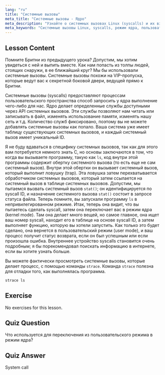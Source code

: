 ```yaml
---
lang: "ru"
title: "Системные вызовы"
meta_title: "Системные вызовы - Ядро"
meta_description: "Узнайте о системных вызовах Linux (syscalls) и их взаимодействии с ядром. Разберитесь в пользовательском режиме и режиме ядра, а также используйте `strace` для отладки. Начните свое путешествие по Linux!"
meta_keywords: "Системные вызовы Linux, syscalls, режим ядра, пользовательский режим, команда strace, учебник по Linux, Linux для начинающих, руководство по Linux"
---
```


## Lesson Content

Помните Бритни из предыдущего урока? Допустим, мы хотим увидеться с ней и выпить вместе. Как нам попасть из толпы людей, стоящих снаружи, в ее ближайший круг? Мы бы использовали системные вызовы. Системные вызовы похожи на VIP-пропуска, которые ведут вас к секретной боковой двери, ведущей прямо к Бритни.

Системные вызовы (syscalls) предоставляют процессам пользовательского пространства способ запросить у ядра выполнение чего-либо для нас. Ядро делает определенные службы доступными через API системных вызовов. Эти службы позволяют нам читать или записывать в файл, изменять использование памяти, изменять нашу сеть и т.д. Количество служб фиксировано, поэтому вы не можете добавлять системные вызовы как попало. Ваша система уже имеет таблицу существующих системных вызовов, и каждый системный вызов имеет уникальный ID.

Я не буду вдаваться в специфику системных вызовов, так как для этого вам потребуется немного знать C, но основы заключаются в том, что когда вы вызываете программу, такую как `ls`, код внутри этой программы содержит обертку системного вызова (то есть еще не сам системный вызов). Внутри этой обертки он вызывает системный вызов, который выполнит ловушку (trap). Эта ловушка затем перехватывается обработчиком системных вызовов, который затем ссылается на системный вызов в таблице системных вызовов. Допустим, мы пытаемся вызвать системный вызов `stat()`; он идентифицируется по syscall ID, и назначение системного вызова `stat()` состоит в запросе статуса файла. Теперь помните, вы запускали программу `ls` в непривилегированном режиме. Итак, теперь она видит, что вы пытаетесь сделать syscall, затем она переключает вас в режим ядра (kernel mode). Там она делает много вещей, но самое главное, она ищет ваш номер syscall, находит его в таблице на основе syscall ID, а затем выполняет функцию, которую вы хотели запустить. Как только это будет сделано, она вернется в пользовательский режим (user mode), и ваш процесс получит статус возврата, если он был успешным или если произошла ошибка. Внутреннее устройство syscalls становится очень подробным; я бы порекомендовал поискать информацию в интернете, если вы хотите узнать больше.

Вы можете фактически просмотреть системные вызовы, которые делает процесс, с помощью команды `strace`. Команда `strace` полезна для отладки того, как выполнялась программа.

```bash
strace ls
```

## Exercise

No exercises for this lesson.

## Quiz Question

Что используется для переключения из пользовательского режима в режим ядра?

## Quiz Answer

System call
